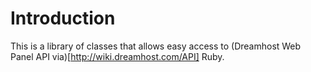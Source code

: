 Introduction
=============

This is a library of classes that allows easy access to (Dreamhost Web Panel API via)[http://wiki.dreamhost.com/API] Ruby.
